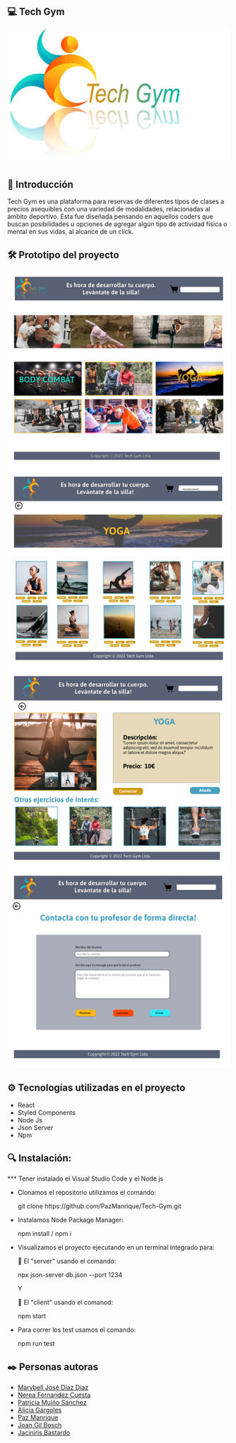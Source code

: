 ## 💻 Tech Gym 

![Logo](client/src/assets/logo.png)
    
## 💠 Introducción

<p>Tech Gym es una plataforma para reservas de diferentes tipos de clases a precios asequibles con una variedad de modalidades, relacionadas al ámbito deportivo. Esta fue diseñada pensando en aquellos coders que buscan posibilidades u opciones de agregar algún tipo de actividad física o mental en sus vidas, al alcance de un click.</p>

## 🛠️ Prototipo del proyecto
    
![Prototype](client/src/assets/Prototype/Home.png)
![Prototype](client/src/assets/Prototype/ProductGallery.png)
![Prototype](client/src/assets/Prototype/ProductDetails.png)
![Prototype](client/src/assets/Prototype/ContactForm.png)

## ⚙️ Tecnologías utilizadas en el proyecto
<ul>
        <li>React</li>
        <li>Styled Components</li>
        <li>Node Js</li>
        <li>Json Server</li>
        <li>Npm</li>
</ul>

## 🔍 Instalación:
<p>     *** Tener instalado el Visual Studio Code y el Node js</p>
    
<ul>
        <li>Clonamos el repositorio utilizamos el comando:</li>
            <p>git clone https://github.com/PazManrique/Tech-Gym.git</p>
        <li>Instalamos Node Package Manager: </li>
            <p>npm install / npm i</p>
        <li>Visualizamos el proyecto ejecutando en un terminal integrado para:</li>
            <p>📂 El "server" usando el comando:</p>
                <p>npx json-server db.json --port 1234</p>
            <p>Y</p>
            <p>📂 El "client" usando el comanod:</p>
                <p>npm start</p>
        <li>Para correr los test usamos el comando:</li>
            <p>npm run test</p>
</ul>    


## ✒️ Personas autoras
<ul>
        <li><a href="https://github.com/MBellJDD">Marybell José Díaz Díaz</a></li>
        <li><a href="https://github.com/Nereka38">Nerea Fernandez Cuesta</a></li>
        <li><a href="https://github.com/PMuin">Patricia Muiño Sánchez</a></li>
        <li><a href="">Alicia Gárgoles</a></li>
        <li><a href="https://github.com/PazManrique">Paz Manrique</a></li>
        <li><a href="https://github.com/jilbosch">Joan Gil Bosch</a></li>
        <li><a href="https://github.com/JcUrki">Jaciniris Bastardo</a></li>
</ul>